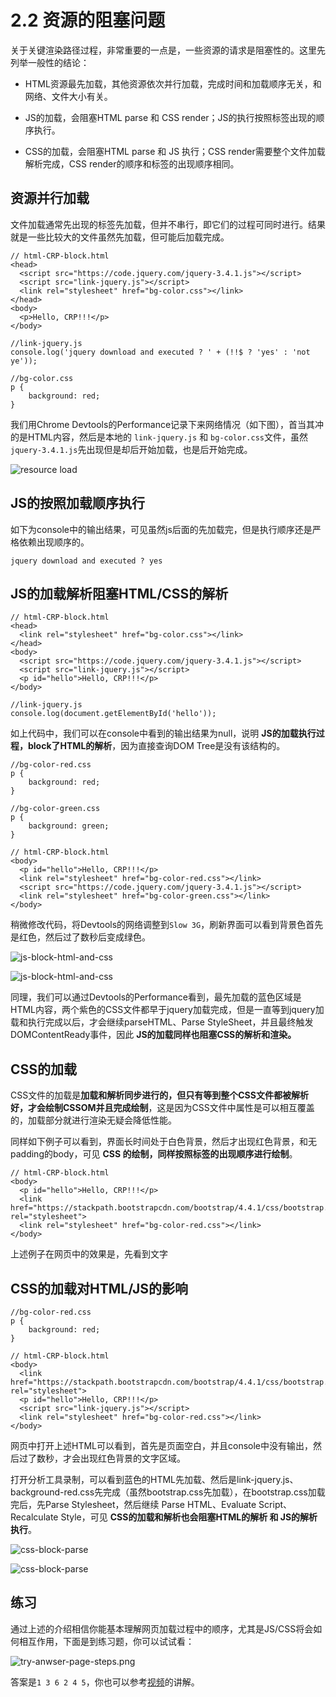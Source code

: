 # 2.2 资源的阻塞问题

关于关键渲染路径过程，非常重要的一点是，一些资源的请求是阻塞性的。这里先列举一般性的结论：


- HTML资源最先加载，其他资源依次并行加载，完成时间和加载顺序无关，和网络、文件大小有关。


- JS的加载，会阻塞HTML parse 和 CSS render；JS的执行按照标签出现的顺序执行。

- CSS的加载，会阻塞HTML parse 和 JS 执行；CSS render需要整个文件加载解析完成，CSS render的顺序和标签的出现顺序相同。



## 资源并行加载

文件加载通常先出现的标签先加载，但并不串行，即它们的过程可同时进行。结果就是一些比较大的文件虽然先加载，但可能后加载完成。


```
// html-CRP-block.html
<head>
  <script src="https://code.jquery.com/jquery-3.4.1.js"></script>
  <script src="link-jquery.js"></script>
  <link rel="stylesheet" href="bg-color.css"></link>
</head>
<body>
  <p>Hello, CRP!!!</p>
</body>
```

```
//link-jquery.js
console.log('jquery download and executed ? ' + (!!$ ? 'yes' : 'not ye'));
```

```
//bg-color.css
p {
	background: red;
}
```

我们用Chrome Devtools的Performance记录下来网络情况（如下图），首当其冲的是HTML内容，然后是本地的 `link-jquery.js` 和 `bg-color.css`文件，虽然`jquery-3.4.1.js`先出现但是却后开始加载，也是后开始完成。


![resource load](https://blog-1258030304.cos.ap-guangzhou.myqcloud.com/resource-load.png)

## JS的按照加载顺序执行


如下为console中的输出结果，可见虽然js后面的先加载完，但是执行顺序还是严格依赖出现顺序的。

```
jquery download and executed ? yes
```

## JS的加载解析阻塞HTML/CSS的解析

```
// html-CRP-block.html
<head>
  <link rel="stylesheet" href="bg-color.css"></link>
</head>
<body>
  <script src="https://code.jquery.com/jquery-3.4.1.js"></script>
  <script src="link-jquery.js"></script>
  <p id="hello">Hello, CRP!!!</p>
</body>
```

```
//link-jquery.js
console.log(document.getElementById('hello'));
```

如上代码中，我们可以在console中看到的输出结果为null，说明 **JS的加载执行过程，block了HTML的解析**，因为直接查询DOM Tree是没有该结构的。


```
//bg-color-red.css
p {
	background: red;
}
```

```
//bg-color-green.css
p {
	background: green;
}
```

```
// html-CRP-block.html
<body>
  <p id="hello">Hello, CRP!!!</p>
  <link rel="stylesheet" href="bg-color-red.css"></link>
  <script src="https://code.jquery.com/jquery-3.4.1.js"></script>
  <link rel="stylesheet" href="bg-color-green.css"></link>
</body>
```




稍微修改代码，将Devtools的网络调整到`Slow 3G`，刷新界面可以看到背景色首先是红色，然后过了数秒后变成绿色。


![js-block-html-and-css](https://blog-1258030304.cos.ap-guangzhou.myqcloud.com/js-block-html-and-css.png)

![js-block-html-and-css](https://blog-1258030304.cos.ap-guangzhou.myqcloud.com/js-block-html-and-css-2.png)

同理，我们可以通过Devtools的Performance看到，最先加载的蓝色区域是HTML内容，两个紫色的CSS文件都早于jquery加载完成，但是一直等到jquery加载和执行完成以后，才会继续parseHTML、Parse StyleSheet，并且最终触发DOMContentReady事件，因此 **JS的加载同样也阻塞CSS的解析和渲染。**

## CSS的加载


CSS文件的加载是**加载和解析同步进行的，但只有等到整个CSS文件都被解析好，才会绘制CSSOM并且完成绘制**，这是因为CSS文件中属性是可以相互覆盖的，加载部分就进行渲染无疑会降低性能。

同样如下例子可以看到，界面长时间处于白色背景，然后才出现红色背景，和无padding的body，可见 **CSS 的绘制，同样按照标签的出现顺序进行绘制**。

```
// html-CRP-block.html
<body>
  <p id="hello">Hello, CRP!!!</p>
  <link href="https://stackpath.bootstrapcdn.com/bootstrap/4.4.1/css/bootstrap.min.css" rel="stylesheet">
  <link rel="stylesheet" href="bg-color-red.css"></link>
</body>
```

上述例子在网页中的效果是，先看到文字


## CSS的加载对HTML/JS的影响

```
//bg-color-red.css
p {
	background: red;
}
```

```
// html-CRP-block.html
<body>
  <link href="https://stackpath.bootstrapcdn.com/bootstrap/4.4.1/css/bootstrap.min.css" rel="stylesheet">
  <p id="hello">Hello, CRP!!!</p>
  <script src="link-jquery.js"></script>
  <link rel="stylesheet" href="bg-color-red.css"></link>
</body>  
```

网页中打开上述HTML可以看到，首先是页面空白，并且console中没有输出，然后过了数秒，才会出现红色背景的文字区域。

打开分析工具录制，可以看到蓝色的HTML先加载、然后是link-jquery.js、background-red.css先完成（虽然bootstrap.css先加载），在bootstrap.css加载完后，先Parse Stylesheet，然后继续 Parse HTML、Evaluate Script、Recalculate Style，可见 **CSS的加载和解析也会阻塞HTML的解析 和 JS的解析执行**。




![css-block-parse](https://blog-1258030304.cos.ap-guangzhou.myqcloud.com//css-block-parse.png)

![css-block-parse](https://blog-1258030304.cos.ap-guangzhou.myqcloud.com//css-block-parse-2.png)


## 练习

通过上述的介绍相信你能基本理解网页加载过程中的顺序，尤其是JS/CSS将会如何相互作用，下面是到练习题，你可以试试看：

![try-anwser-page-steps.png](https://blog-1258030304.cos.ap-guangzhou.myqcloud.com/try-anwser-page-steps.png)

答案是`1 3 6 2 4 5`，你也可以参考[视频](https://classroom.udacity.com/courses/ud884/lessons/1464158642/concepts/23732285930923)的讲解。




